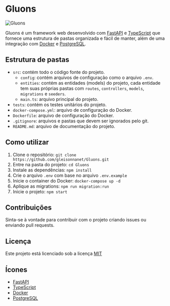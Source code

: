 # Gluons

![Gluons](https://raw.githubusercontent.com/gleisonnanet/Gluons/master/gluons.png)

Gluons é um framework web desenvolvido com [FastAPI](https://fastapi.tiangolo.com/) e [TypeScript](https://www.typescriptlang.org/) que fornece uma estrutura de pastas organizada e fácil de manter, além de uma integração com [Docker](https://www.docker.com/) e [PostgreSQL](https://www.postgresql.org/).

## Estrutura de pastas

- `src`: contém todo o código fonte do projeto.
  - `config`: contém arquivos de configuração como o arquivo `.env`.
  - `entities`: contém as entidades (models) do projeto, cada entidade tem suas próprias pastas com `routes`, `controllers`, `models`, `migrations` e `seeders`.
  - `main.ts`: arquivo principal do projeto.
- `tests`: contém os testes unitários do projeto.
- `docker-compose.yml`: arquivo de configuração do Docker.
- `Dockerfile`: arquivo de configuração do Docker.
- `.gitignore`: arquivos e pastas que devem ser ignorados pelo git.
- `README.md`: arquivo de documentação do projeto.

## Como utilizar

1. Clone o repositório: `git clone https://github.com/gleisonnanet/Gluons.git`
2. Entre na pasta do projeto: `cd Gluons`
3. Instale as dependências: `npm install`
4. Crie o arquivo `.env` com base no arquivo `.env.example`
5. Inicie o container do Docker: `docker-compose up -d`
6. Aplique as migrations: `npm run migration:run`
7. Inicie o projeto: `npm start`

## Contribuições

Sinta-se à vontade para contribuir com o projeto criando issues ou enviando pull requests.

## Licença

Este projeto está licenciado sob a licença [MIT](https://opensource.org/licenses/MIT)

## Ícones

- [FastAPI](https://github.com/tiangolo/fastapi)
- [TypeScript](https://www.typescriptlang.org/)
- [Docker](https://www.docker.com/)
- [PostgreSQL](https://www.postgresql.org/)

